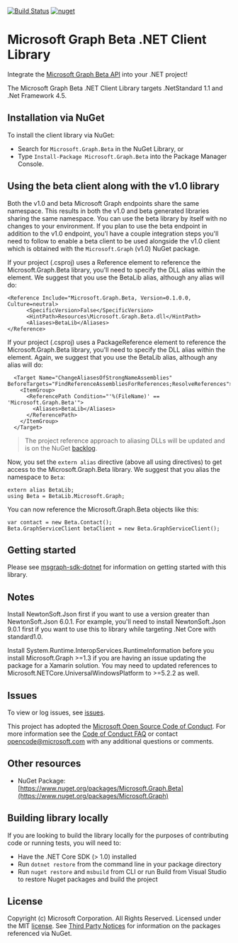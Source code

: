 [![Build Status](https://o365exchange.visualstudio.com/O365%20Sandbox/_apis/build/status/Microsoft%20Graph/.Net/msgraph-beta-sdk-dotnet.preview.build?branchName=master)](https://o365exchange.visualstudio.com/O365%20Sandbox/_build/latest?definitionId=2634&branchName=master)  [![nuget](https://img.shields.io/nuget/v/Microsoft.Graph.Beta.svg)](https://www.nuget.org/packages/Microsoft.Graph.Beta/)

# Microsoft Graph Beta .NET Client Library

<!--
[![Build status](https://ci.appveyor.com/api/projects/status/m8qncaosr2ry4ks6/branch/master?svg=true)](https://ci.appveyor.com/project/MIchaelMainer/msgraph-sdk-dotnet/branch/master)
[![NuGet Version](https://buildstats.info/nuget/Microsoft.Graph)](https://www.nuget.org/packages/Microsoft.Graph/)
-->

Integrate the [Microsoft Graph Beta API](https://graph.microsoft.io) into your .NET
project!

The Microsoft Graph Beta .NET Client Library targets .NetStandard 1.1 and .Net Framework 4.5.

## Installation via NuGet

To install the client library via NuGet:

* Search for `Microsoft.Graph.Beta` in the NuGet Library, or
* Type `Install-Package Microsoft.Graph.Beta` into the Package Manager Console.

## Using the beta client along with the v1.0 library

Both the v1.0 and beta Microsoft Graph endpoints share the same namespace. This results in both the v1.0 and beta generated libraries sharing the same namespace. You can use the beta library by itself with no changes to your environment. If you plan to use the beta endpoint in addition to the v1.0 endpoint, you'l have a couple integration steps you'll need to follow to enable a beta client to be used alongside the v1.0 client which is obtained with the `Microsoft.Graph` (v1.0) NuGet package.

If your project (.csproj) uses a Reference element to reference the Microsoft.Graph.Beta library, you'll need to specify the DLL alias within the <Aliases> element. We suggest that you use the BetaLib alias, although any alias will do:

```
<Reference Include="Microsoft.Graph.Beta, Version=0.1.0.0, Culture=neutral>
      <SpecificVersion>False</SpecificVersion>
      <HintPath>Resources\Microsoft.Graph.Beta.dll</HintPath>
      <Aliases>BetaLib</Aliases>
</Reference>
```

If your project (.csproj) uses a PackageReference element to reference the Microsoft.Graph.Beta library, you'll need to specify the DLL alias within the <Aliases> element. Again, we suggest that you use the BetaLib alias, although any alias will do:

```
  <Target Name="ChangeAliasesOfStrongNameAssemblies" BeforeTargets="FindReferenceAssembliesForReferences;ResolveReferences">
    <ItemGroup>
      <ReferencePath Condition="'%(FileName)' == 'Microsoft.Graph.Beta'">
        <Aliases>BetaLib</Aliases>
      </ReferencePath>
    </ItemGroup>
  </Target>
```

> The project reference approach to aliasing DLLs will be updated and is on the NuGet [backlog](https://github.com/NuGet/Home/issues/4989#issuecomment-311042085).

Now, you set the `extern alias` directive (above all using directives) to get access to the Microsoft.Graph.Beta library. We suggest that you alias the namespace to `Beta`:

```
extern alias BetaLib;
using Beta = BetaLib.Microsoft.Graph;
```

You can now reference the Microsoft.Graph.Beta objects like this:

```
var contact = new Beta.Contact();
Beta.GraphServiceClient betaClient = new Beta.GraphServiceClient();
```

## Getting started

Please see [msgraph-sdk-dotnet](https://github.com/microsoftgraph/msgraph-sdk-dotnet) for information on getting started with this library.

## Notes

Install NewtonSoft.Json first if you want to use a version greater than NewtonSoft.Json 6.0.1. For example, you'll need to install NewtonSoft.Json 9.0.1 first if you want to use this to library while targeting .Net Core with standard1.0.

Install System.Runtime.InteropServices.RuntimeInformation before you install Microsoft.Graph >=1.3 if you are having an issue updating the package for a Xamarin solution. You may need to updated references to Microsoft.NETCore.UniversalWindowsPlatform to >=5.2.2 as well.

## Issues

To view or log issues, see [issues](https://github.com/microsoftgraph/msgraph-sdk-dotnet-beta/issues).

This project has adopted the [Microsoft Open Source Code of Conduct](https://opensource.microsoft.com/codeofconduct/). For more information see the [Code of Conduct FAQ](https://opensource.microsoft.com/codeofconduct/faq/) or contact [opencode@microsoft.com](mailto:opencode@microsoft.com) with any additional questions or comments.

## Other resources

* NuGet Package: [https://www.nuget.org/packages/Microsoft.Graph.Beta](https://www.nuget.org/packages/Microsoft.Graph)

## Building library locally

If you are looking to build the library locally for the purposes of contributing code or running tests, you will need to:

- Have the .NET Core SDK (> 1.0) installed
- Run `dotnet restore` from the command line in your package directory
- Run `nuget restore` and `msbuild` from CLI or run Build from Visual Studio to restore Nuget packages and build the project

## License

Copyright (c) Microsoft Corporation. All Rights Reserved. Licensed under the MIT [license](LICENSE.txt). See [Third Party Notices](https://github.com/microsoftgraph/msgraph-sdk-dotnet/blob/master/THIRD%20PARTY%20NOTICES) for information on the packages referenced via NuGet.
